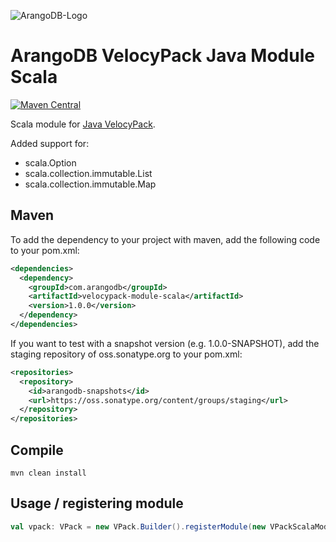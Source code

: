 
![ArangoDB-Logo](https://docs.arangodb.com/assets/arangodb_logo_2016_inverted.png)

# ArangoDB VelocyPack Java Module Scala

[![Maven Central](https://maven-badges.herokuapp.com/maven-central/com.arangodb/velocypack-module-scala/badge.svg)](https://maven-badges.herokuapp.com/maven-central/com.arangodb/velocypack-module-scala)


Scala module for [Java VelocyPack](https://github.com/arangodb/java-velocypack).

Added support for:
* scala.Option
* scala.collection.immutable.List
* scala.collection.immutable.Map


## Maven

To add the dependency to your project with maven, add the following code to your pom.xml:

```XML
<dependencies>
  <dependency>
    <groupId>com.arangodb</groupId>
    <artifactId>velocypack-module-scala</artifactId>
    <version>1.0.0</version>
  </dependency>
</dependencies>
```

If you want to test with a snapshot version (e.g. 1.0.0-SNAPSHOT), add the staging repository of oss.sonatype.org to your pom.xml:

```XML
<repositories>
  <repository>
    <id>arangodb-snapshots</id>
    <url>https://oss.sonatype.org/content/groups/staging</url>
  </repository>
</repositories>
```

## Compile

```
mvn clean install
```

## Usage / registering module

``` Scala
val vpack: VPack = new VPack.Builder().registerModule(new VPackScalaModule).build
``` 